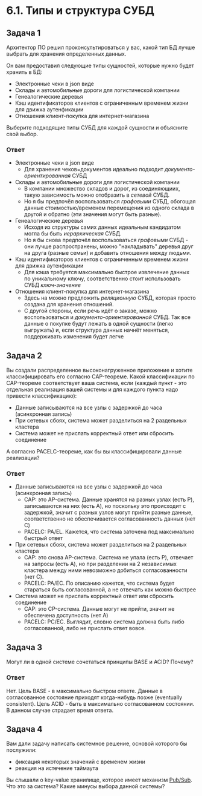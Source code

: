 # 6.1. Типы и структура СУБД

## Задача 1

Архитектор ПО решил проконсультироваться у вас, какой тип БД лучше выбрать для хранения определенных данных.

Он вам предоставил следующие типы сущностей, которые нужно будет хранить в БД:

- Электронные чеки в json виде
- Склады и автомобильные дороги для логистической компании
- Генеалогические деревья
- Кэш идентификаторов клиентов с ограниченным временем жизни для движка аутенфикации
- Отношения клиент-покупка для интернет-магазина

Выберите подходящие типы СУБД для каждой сущности и объясните свой выбор.

### Ответ

- Электронные чеки в json виде
  - Для хранения чеков=документов идеально подходит *документо-ориентированная* СУБД
- Склады и автомобильные дороги для логистической компании
  - В компании множество складов и дорог, из соединяющиих, такую зависимость можно отобразить в *сетевой* СУБД.
  - Но я бы предпочёл воспользоваться *графовыми* СУБД, обогощая данные стоимостью/временем перемещения из одного склада в другой и обратно (эти значения могут быть разные).
- Генеалогические деревья
  - Исходя из структуры самих данных идеальным кандидатом могла бы быть *иерархическая* СУБД. 
  - Но я бы снова предпочёл воспользоваться *графовыми* СУБД - они лучше распространены, можно "накладывать" деревья друг на друга (разные семьи) и добавить отношения между людьми. 
- Кэш идентификаторов клиентов с ограниченным временем жизни для движка аутенфикации
  - Для кэша требуется максимально быстрое извлечение данных по уникальному ключу, соответственно стоит использовать СУБД *ключ-значение*
- Отношения клиент-покупка для интернет-магазина
  - Здесь на можно предложить *реляционную* СУБД, которая просто создана для хранения отношений. 
  - С другой стороны, если речь идёт о заказе, можно воспользоваться и *документо-ориентированной* СУБД. Так все данные о покупке будут лежать в одной сущности (легко выгружать) и, если структура данных начнёт меняться, поддерживать изменения будет легче

## Задача 2

Вы создали распределенное высоконагруженное приложение и хотите классифицировать его согласно 
CAP-теореме. Какой классификации по CAP-теореме соответствует ваша система, если 
(каждый пункт - это отдельная реализация вашей системы и для каждого пункта надо привести классификацию):

- Данные записываются на все узлы с задержкой до часа (асинхронная запись)
- При сетевых сбоях, система может разделиться на 2 раздельных кластера
- Система может не прислать корректный ответ или сбросить соединение

А согласно PACELC-теореме, как бы вы классифицировали данные реализации?

### Ответ

- Данные записываются на все узлы с задержкой до часа (асинхронная запись)
  - CAP: это AP-система. Данные хранятся на разных узлах (есть P), записываются на них (есть A), но поскольку это происходит с задержкой, значит с разных узлов могут прийти разные данные, соответственно не обеспечивается согласованность данных (нет C)
  - PACELC: PA/EL. Кажется, что система заточена под максимально быстрый ответ
- При сетевых сбоях, система может разделиться на 2 раздельных кластера
  - CAP: это снова AP-система. Система не упала (есть P), отвечает на запросы (есть A), но при разделении на 2 независимых кластера между ними невозможно добиться согласованности (нет C).
  - PACELC: PA/EC. По описанию кажется, что система будет стараться быть согласованной, а не отвечать как можно быстрее
- Система может не прислать корректный ответ или сбросить соединение
  - CAP: это CP-система. Данные могут не прийти, значит не обеспечена доступность (нет A)
  - PACELC: PC/EC. Выглядит, словно система должна быть либо согласованной, либо не прислать ответ вовсе.

## Задача 3

Могут ли в одной системе сочетаться принципы BASE и ACID? Почему?

### Ответ

Нет. 
Цель BASE - в максимально быстром ответе. Данные в согласованное состояние приходят когда-нибудь позже (eventually consistent). 
Цель ACID - быть в максимально согласованном состоянии. В данном случае страдает время ответа.

## Задача 4

Вам дали задачу написать системное решение, основой которого бы послужили:

- фиксация некоторых значений с временем жизни
- реакция на истечение таймаута

Вы слышали о key-value хранилище, которое имеет механизм [Pub/Sub](https://habr.com/ru/post/278237/). 
Что это за система? Какие минусы выбора данной системы?
